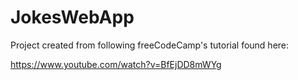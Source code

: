 # JokesWebApp
Project created from following freeCodeCamp's tutorial found here:

https://www.youtube.com/watch?v=BfEjDD8mWYg 
